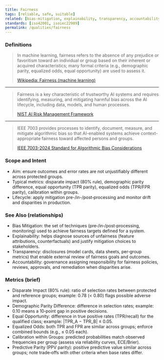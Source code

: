 ```yaml
---
title: Fairness
tags: [reliable, safe, suitable]
related: [bias-mitigation, explainability, transparency, accountability]
standards: [iso42001, isoiec22989]
permalink: /qualities/fairness
---
```


### Definitions

> In machine learning, fairness refers to the absence of any prejudice or favoritism toward an individual or group based on their inherent or acquired characteristics; many formal criteria (e.g., demographic parity, equalized odds, equal opportunity) are used to assess it.
>
>[Wikipedia: Fairness (machine learning)](https://en.wikipedia.org/wiki/Fairness_(machine_learning))

<hr class="with-no-margin"/>

> Fairness is a key characteristic of trustworthy AI systems and requires identifying, measuring, and mitigating harmful bias across the AI lifecycle, including data, models, and human processes.
>
>[NIST AI Risk Management Framework](https://www.nist.gov/itl/ai-risk-management-framework)

<hr class="with-no-margin"/>

> IEEE 7003 provides processes to identify, document, measure, and mitigate algorithmic bias so that AI-enabled systems achieve context-appropriate fairness toward affected persons and groups.
>
>[IEEE 7003-2024 Standard for Algorithmic Bias Considerations](https://standards.ieee.org/ieee/7003/10453/)

### Scope and Intent
- Aim: ensure outcomes and error rates are not unjustifiably different across protected groups.
- Typical metrics: disparate impact (80% rule), demographic parity difference, equal opportunity (TPR parity), equalized odds (TPR/FPR parity), calibration within groups.
- Lifecycle: apply mitigation pre-/in-/post‑processing and monitor drift and disparities in production.

### See Also (relationships)
- Bias Mitigation: the set of techniques (pre‑/in‑/post‑processing, monitoring) used to achieve fairness targets defined for a system.
- Explainability: helps diagnose sources of unfairness (feature attributions, counterfactuals) and justify mitigation choices to stakeholders.
- Transparency: disclosures (model cards, data sheets, per‑group metrics) that enable external review of fairness goals and outcomes.
- Accountability: governance assigning responsibility for fairness policies, reviews, approvals, and remediation when disparities arise.

### Metrics (brief)
- Disparate Impact (80% rule): ratio of selection rates between protected and reference groups; example: 0.78 (< 0.80) flags possible adverse impact.
- Demographic Parity Difference: difference in selection rates; example: 0.10 means a 10‑point gap in positive decisions.
- Equal Opportunity: difference in true positive rates (TPR/recall) for the qualified class; example: |TPR_A − TPR_B| ≤ 0.05.
- Equalized Odds: both TPR and FPR are similar across groups; enforce combined bounds (e.g., ≤ 0.05 each).
- Calibration within Groups: predicted probabilities match observed frequencies per group (assess via reliability curves, ECE/Brier).
- Predictive Parity (PPV parity): positive predictive value similar across groups; note trade‑offs with other criteria when base rates differ.

